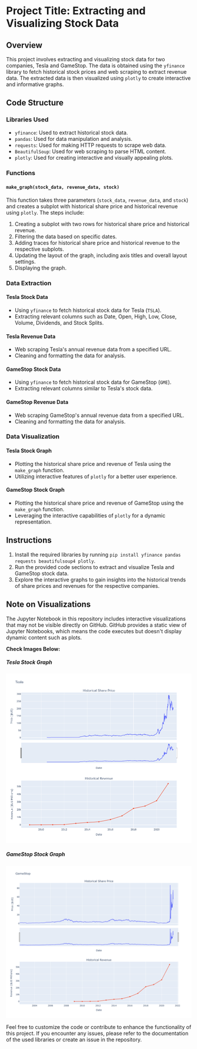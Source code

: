 # Project Title: Extracting and Visualizing Stock Data

## Overview

This project involves extracting and visualizing stock data for two companies, Tesla and GameStop. The data is obtained using the `yfinance` library to fetch historical stock prices and web scraping to extract revenue data. The extracted data is then visualized using `plotly` to create interactive and informative graphs.

## Code Structure

### Libraries Used
- `yfinance`: Used to extract historical stock data.
- `pandas`: Used for data manipulation and analysis.
- `requests`: Used for making HTTP requests to scrape web data.
- `BeautifulSoup`: Used for web scraping to parse HTML content.
- `plotly`: Used for creating interactive and visually appealing plots.

### Functions

#### `make_graph(stock_data, revenue_data, stock)`

This function takes three parameters (`stock_data`, `revenue_data`, and `stock`) and creates a subplot with historical share price and historical revenue using `plotly`. The steps include:
1. Creating a subplot with two rows for historical share price and historical revenue.
2. Filtering the data based on specific dates.
3. Adding traces for historical share price and historical revenue to the respective subplots.
4. Updating the layout of the graph, including axis titles and overall layout settings.
5. Displaying the graph.

### Data Extraction

#### Tesla Stock Data
- Using `yfinance` to fetch historical stock data for Tesla (`TSLA`).
- Extracting relevant columns such as Date, Open, High, Low, Close, Volume, Dividends, and Stock Splits.

#### Tesla Revenue Data
- Web scraping Tesla's annual revenue data from a specified URL.
- Cleaning and formatting the data for analysis.

#### GameStop Stock Data
- Using `yfinance` to fetch historical stock data for GameStop (`GME`).
- Extracting relevant columns similar to Tesla's stock data.

#### GameStop Revenue Data
- Web scraping GameStop's annual revenue data from a specified URL.
- Cleaning and formatting the data for analysis.

### Data Visualization

#### Tesla Stock Graph
- Plotting the historical share price and revenue of Tesla using the `make_graph` function.
- Utilizing interactive features of `plotly` for a better user experience.

#### GameStop Stock Graph
- Plotting the historical share price and revenue of GameStop using the `make_graph` function.
- Leveraging the interactive capabilities of `plotly` for a dynamic representation.

## Instructions

1. Install the required libraries by running `pip install yfinance pandas requests beautifulsoup4 plotly`.
2. Run the provided code sections to extract and visualize Tesla and GameStop stock data.
3. Explore the interactive graphs to gain insights into the historical trends of share prices and revenues for the respective companies.

## Note on Visualizations

The Jupyter Notebook in this repository includes interactive visualizations that may not be visible directly on GitHub. GitHub provides a static view of Jupyter Notebooks, which means the code executes but doesn't display dynamic content such as plots.

**Check Images Below:**

##### Tesla Stock Graph
![Tesla_stock_graph](https://github.com/JayshreeMishra/images/blob/main/tesla.png)

##### GameStop Stock Graph
![GameStop_Stock_Graph](https://github.com/JayshreeMishra/images/blob/main/gme.png)


Feel free to customize the code or contribute to enhance the functionality of this project. If you encounter any issues, please refer to the documentation of the used libraries or create an issue in the repository.

